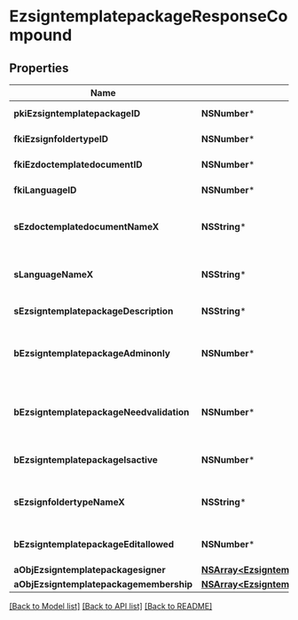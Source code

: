# EzsigntemplatepackageResponseCompound

## Properties
Name | Type | Description | Notes
------------ | ------------- | ------------- | -------------
**pkiEzsigntemplatepackageID** | **NSNumber*** | The unique ID of the Ezsigntemplatepackage | 
**fkiEzsignfoldertypeID** | **NSNumber*** | The unique ID of the Ezsignfoldertype. | 
**fkiEzdoctemplatedocumentID** | **NSNumber*** | The unique ID of the Ezdoctemplatedocument | [optional] 
**fkiLanguageID** | **NSNumber*** | The unique ID of the Language.  Valid values:  |Value|Description| |-|-| |1|French| |2|English| | 
**sEzdoctemplatedocumentNameX** | **NSString*** | The name of the Ezdoctemplatedocument in the language of the requester | [optional] 
**sLanguageNameX** | **NSString*** | The Name of the Language in the language of the requester | 
**sEzsigntemplatepackageDescription** | **NSString*** | The description of the Ezsigntemplatepackage | 
**bEzsigntemplatepackageAdminonly** | **NSNumber*** | Whether the Ezsigntemplatepackage can be accessed by admin users only (eUserType&#x3D;Normal) | 
**bEzsigntemplatepackageNeedvalidation** | **NSNumber*** | Whether the Ezsignbulksend was automatically modified and needs a manual validation | 
**bEzsigntemplatepackageIsactive** | **NSNumber*** | Whether the Ezsigntemplatepackage is active or not | 
**sEzsignfoldertypeNameX** | **NSString*** | The name of the Ezsignfoldertype in the language of the requester | 
**bEzsigntemplatepackageEditallowed** | **NSNumber*** | Whether the Ezsigntemplatepackage if allowed to edit or not | 
**aObjEzsigntemplatepackagesigner** | [**NSArray&lt;EzsigntemplatepackagesignerResponseCompound&gt;***](EzsigntemplatepackagesignerResponseCompound.md) |  | 
**aObjEzsigntemplatepackagemembership** | [**NSArray&lt;EzsigntemplatepackagemembershipResponseCompound&gt;***](EzsigntemplatepackagemembershipResponseCompound.md) |  | 

[[Back to Model list]](../README.md#documentation-for-models) [[Back to API list]](../README.md#documentation-for-api-endpoints) [[Back to README]](../README.md)


